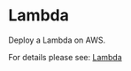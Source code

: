 # Lambda

Deploy a Lambda on AWS.

For details please see: [Lambda](https://github.com/gruntwork-io/terraform-aws-service-catalog/tree/master/modules/services/lambda/README.adoc)


<!-- ##DOCS-SOURCER-START
{"sourcePlugin":"Service Catalog Reference","hash":"772e0dcbe18995e18670b72ed9786a25"}
##DOCS-SOURCER-END -->
